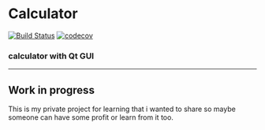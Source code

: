 # Calculator
[![Build Status](https://travis-ci.org/Szwendacz99/Calculator.svg?branch=main)](https://travis-ci.org/Szwendacz99/Calculator)
[![codecov](https://codecov.io/gh/Szwendacz99/Calculator/branch/main/graph/badge.svg?token=N48MGVQL1V)](https://codecov.io/gh/Szwendacz99/Calculator)

### calculator with Qt GUI

-----
Work in progress
-----

This is my private project for learning 
that i wanted to share so maybe someone can have some profit or learn from it
too. 
